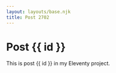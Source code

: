 ```yaml
---
layout: layouts/base.njk
title: Post 2702
---
```


# Post {{ id }}

This is post {{ id }} in my Eleventy project.
